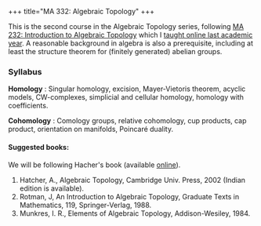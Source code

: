 +++
title="MA 332: Algebraic Topology"
+++

This is the second course in the Algebraic Topology series, following [MA 232: Introduction to Algebraic Topology](http://math.iisc.ac.in/all-courses/ma232.html) which I [taught online last academic year](http://math.iisc.ac.in/~gadgil/introduction-algebraic-topology-2020/index.html). A reasonable background in algebra is also a prerequisite, including at least the structure theorem for (finitely generated) abelian groups. 
### Syllabus

__Homology__ : Singular homology, excision, Mayer-Vietoris theorem, acyclic models, CW-complexes, simplicial and cellular homology, homology with coefficients.

__Cohomology__ : Comology groups, relative cohomology, cup products, cap product, orientation on manifolds, Poincar&eacute; duality.



#### Suggested books: 

We will be following Hacher's book (available [online](http://pi.math.cornell.edu/~hatcher/AT/AT.pdf)).

1. Hatcher, A., Algebraic Topology, Cambridge Univ. Press, 2002 (Indian edition is available).
2. Rotman, J, An Introduction to Algebraic Topology, Graduate Texts in Mathematics, 119, Springer-Verlag, 1988.
3. Munkres, I. R., Elements of Algebraic Topology, Addison-Wesiley, 1984.